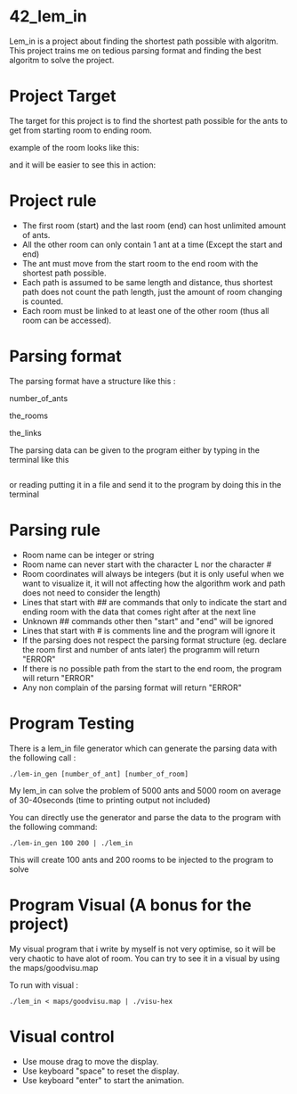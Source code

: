 # 42_lem_in

Lem_in is a project about finding the shortest path possible with algoritm.
This project trains me on tedious parsing format and finding the best algoritm to solve the project.

# Project Target

The target for this project is to find the shortest path possible for the ants to get from starting room to ending room.

example of the room looks like this:

and it will be easier to see this in action:

# Project rule

- The first room (start) and the last room (end) can host unlimited amount of ants.
- All the other room can only contain 1 ant at a time (Except the start and end)
- The ant must move from the start room to the end room with the shortest path possible.
- Each path is assumed to be same length and distance, thus shortest path does not count the path length, just the amount of room changing is counted.
- Each room must be linked to at least one of the other room (thus all room can be accessed).


# Parsing format

The parsing format have a structure like this :

number_of_ants

the_rooms

the_links


The parsing data can be given to the program either by typing in the terminal like this

<img>

or reading putting it in a file and send it to the program by doing this in the terminal

# Parsing rule

- Room name can be integer or string
- Room name can never start with the character L nor the character #
- Room coordinates will always be integers (but it is only useful when we want to visualize it, it will not affecting how the algorithm work and path does not need to consider the length)
- Lines that start with ## are commands that only to indicate the start and ending room with the data that comes right after at the next line
- Unknown ## commands other then "start" and "end" will be ignored
- Lines that start with # is comments line and the program will ignore it
- If the parsing does not respect the parsing format structure (eg. declare the room first and number of ants later) the programm will return "ERROR"
- If there is no possible path from the start to the end room, the program will return "ERROR"
- Any non complain of the parsing format will return "ERROR"

# Program Testing

There is a lem_in file generator which can generate the parsing data with the following call :

```
./lem-in_gen [number_of_ant] [number_of_room]
```

My lem_in can solve the problem of 5000 ants and 5000 room on average of 30-40seconds (time to printing output not included)

You can directly use the generator and parse the data to the program with the following command:

```
./lem-in_gen 100 200 | ./lem_in
```

This will create 100 ants and 200 rooms to be injected to the program to solve

# Program Visual (A bonus for the project)

My visual program that i write by myself is not very optimise, so it will be very chaotic to have alot of room.
You can try to see it in a visual by using the maps/goodvisu.map

To run with visual :

```
./lem_in < maps/goodvisu.map | ./visu-hex
```

# Visual control

- Use mouse drag to move the display.
- Use keyboard "space" to reset the display.
- Use keyboard "enter" to start the animation.

